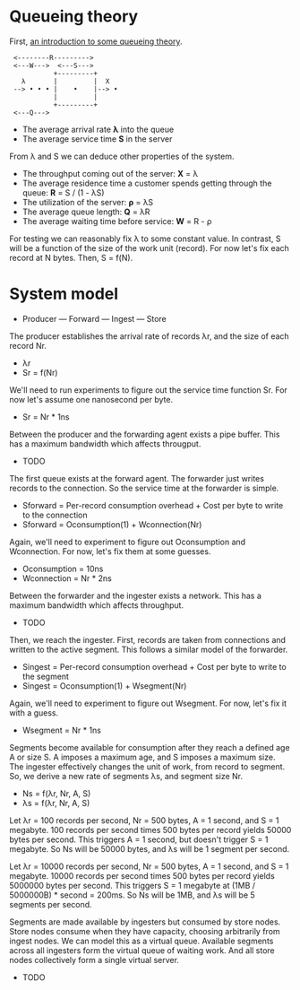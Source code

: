 # Queueing theory

First, [an introduction to some queueing theory](http://www.perfdynamics.com/Tools/PDQ.html).

```
 <--------R--------->
 <---W--->  <---S--->
           +---------+
   λ       |         |  X
 --> • • • |    •    |--> •
           |         |
           +---------+
 <---Q--->
```


- The average arrival rate **λ** into the queue
- The average service time **S** in the server

From λ and S we can deduce other properties of the system.

- The throughput coming out of the server: **X** = λ
- The average residence time a customer spends getting through the queue: **R** = S / (1 - λS)
- The utilization of the server: **ρ** = λS
- The average queue length: **Q** = λR
- The average waiting time before service: **W** = R - ρ

For testing we can reasonably fix λ to some constant value.
In contrast, S will be a function of the size of the work unit (record).
For now let's fix each record at N bytes. Then, S = f(N).

# System model

- Producer — Forward — Ingest — Store

The producer establishes the arrival rate of records λr, and the size of each record Nr.

- λr
- Sr = f(Nr)

We'll need to run experiments to figure out the service time function Sr.
For now let's assume one nanosecond per byte.

- Sr = Nr * 1ns

Between the producer and the forwarding agent exists a pipe buffer.
This has a maximum bandwidth which affects througput.

- TODO

The first queue exists at the forward agent.
The forwarder just writes records to the connection.
So the service time at the forwarder is simple.

- Sforward = Per-record consumption overhead + Cost per byte to write to the connection
- Sforward = Oconsumption(1) + Wconnection(Nr)

Again, we'll need to experiment to figure out Oconsumption and Wconnection.
For now, let's fix them at some guesses.

- Oconsumption = 10ns
- Wconnection = Nr * 2ns

Between the forwarder and the ingester exists a network.
This has a maximum bandwidth which affects throughput.

- TODO

Then, we reach the ingester.
First, records are taken from connections and written to the active segment.
This follows a similar model of the forwarder.

- Singest = Per-record consumption overhead + Cost per byte to write to the segment
- Singest = Oconsumption(1) + Wsegment(Nr)

Again, we'll need to experiment to figure out Wsegment.
For now, let's fix it with a guess.

- Wsegment = Nr * 1ns

Segments become available for consumption after they reach a defined age A or size S.
A imposes a maximum age, and S imposes a maximum size.
The ingester effectively changes the unit of work, from record to segment.
So, we derive a new rate of segments λs, and segment size Nr.

- Ns = f(λr, Nr, A, S)
- λs = f(λr, Nr, A, S)

Let λr = 100 records per second, Nr = 500 bytes, A = 1 second, and S = 1 megabyte.
100 records per second times 500 bytes per record yields 50000 bytes per second.
This triggers A = 1 second, but doesn't trigger S = 1 megabyte.
So Ns will be 50000 bytes, and λs will be 1 segment per second.

Let λr = 10000 records per second, Nr = 500 bytes, A = 1 second, and S = 1 megabyte.
10000 records per second times 500 bytes per record yields 5000000 bytes per second.
This triggers S = 1 megabyte at (1MB / 5000000B) * second = 200ms.
So Ns will be 1MB, and λs will be 5 segments per second.

Segments are made available by ingesters but consumed by store nodes.
Store nodes consume when they have capacity, choosing arbitrarily from ingest nodes.
We can model this as a virtual queue.
Available segments across all ingesters form the virtual queue of waiting work.
And all store nodes collectively form a single virtual server.

- TODO

